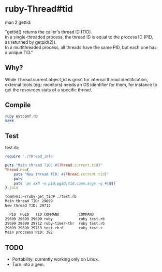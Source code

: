 # ruby-Thread#tid

man 2 gettid:

"gettid()  returns  the caller's thread ID (TID).  
In a single-threaded process, the thread ID is equal to the process ID (PID, as returned by getpid(2)).  
In a multithreaded process, all threads have the same PID, but each one has a unique TID."

## Why?

While Thread.current.object_id is great for internal thread identification, external tools (eg.: monitors) needs an OS identifier for them, for instance to get the resources stats of a specific thread.

## Compile
```bash
ruby extconf.rb
make
```

## Test

test.rb:
```ruby
require './thread_info'

puts "Main thread TID: #{Thread.current.tid}"
Thread.new{
    puts "New thread TID: #{Thread.current.tid}"
    puts
    puts `ps axH -o pid,pgid,tid,comm,args -q #{$$}`
}.join
```

```bash
tom@vm1:~/ruby-get_tid# ./test.rb
Main thread TID: 29699
New thread TID: 29713

  PID  PGID   TID COMMAND         COMMAND
29699 29699 29699 ruby            ruby test.rb
29699 29699 29712 ruby-timer-thr  ruby test.rb
29699 29699 29713 test.rb:6       ruby test.r
Main proccess PID: 382
```

## TODO

- Portability: currently working only on Linux.
- Turn into a gem.
